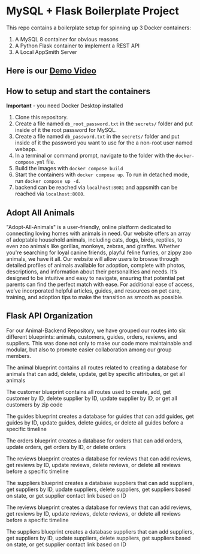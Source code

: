 # MySQL + Flask Boilerplate Project

This repo contains a boilerplate setup for spinning up 3 Docker containers:

1. A MySQL 8 container for obvious reasons
1. A Python Flask container to implement a REST API
1. A Local AppSmith Server

## Here is our [Demo Video](https://drive.google.com/file/d/1UdXiiqkSTWvF9bIdLADi3xUgAaP9flnR/view?usp=sharing)

## How to setup and start the containers

**Important** - you need Docker Desktop installed

1. Clone this repository.
1. Create a file named `db_root_password.txt` in the `secrets/` folder and put inside of it the root password for MySQL.
1. Create a file named `db_password.txt` in the `secrets/` folder and put inside of it the password you want to use for the a non-root user named webapp.
1. In a terminal or command prompt, navigate to the folder with the `docker-compose.yml` file.
1. Build the images with `docker compose build`
1. Start the containers with `docker compose up`. To run in detached mode, run `docker compose up -d`.
1. backend can be reached via `localhost:8081` and appsmith can be reached via `localhost:8080`.

## Adopt All Animals

"Adopt-All-Animals" is a user-friendly, online platform dedicated to connecting loving homes with animals in need. Our website offers an array of adoptable household animals, including cats, dogs, birds, reptiles, to even zoo animals like gorillas, monkeys, zebras, and giraffes. Whether you're searching for loyal canine friends, playful feline furries, or zippy zoo animals, we have it all. Our website will allow users to browse through detailed profiles of animals available for adoption, complete with photos, descriptions, and information about their personalities and needs. It’s designed to be intuitive and easy to navigate, ensuring that potential pet parents can find the perfect match with ease. For additional ease of access, we’ve incorporated helpful articles, guides, and resources on pet care, training, and adoption tips to make the transition as smooth as possible.

## Flask API Organization

For our Animal-Backend Repository, we have grouped our routes into six different blueprints: animals, customers, guides, orders, reviews, and suppliers. This was done not only to make our code more maintainable and modular, but also to promote easier collaboration among our group members.

The animal blueprint contains all routes related to creating a database for animals that can add, delete, update, get by specific attributes, or get all animals

The customer blueprint contains all routes used to create, add, get customer by ID, delete supplier by ID, update supplier by ID, or get all customers by zip code

The guides blueprint creates a database for guides that can add guides, get guides by ID, update guides, delete guides, or delete all guides before a specific timeline

The orders blueprint creates a database for orders that can add orders, update orders, get orders by ID, or delete orders

The reviews blueprint creates a database for reviews that can add reviews, get reviews by ID, update reviews, delete reviews, or delete all reviews before a specific timeline

The suppliers blueprint creates a database suppliers that can add suppliers, get suppliers by ID, update suppliers, delete suppliers, get suppliers based on state, or get supplier contact link based on ID

The reviews blueprint creates a database for reviews that can add reviews, get reviews by ID, update reviews, delete reviews, or delete all reviews before a specific timeline

The suppliers blueprint creates a database suppliers that can add suppliers, get suppliers by ID, update suppliers, delete suppliers, get suppliers based on state, or get supplier contact link based on ID
